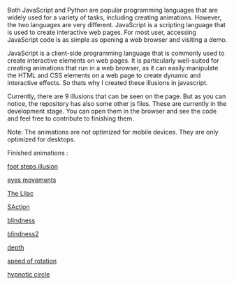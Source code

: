 Both JavaScript and Python are popular programming languages that are widely used for a variety of tasks, including creating animations. However, the two languages are very different. JavaScript is a scripting language that is used to create interactive web pages. For most user, accessing JavaScript code is as simple as opening a web browser and visiting a demo.

JavaScript is a client-side programming language that is commonly used to create interactive elements on web pages. It is particularly well-suited for creating animations that run in a web browser, as it can easily manipulate the HTML and CSS elements on a web page to create dynamic and interactive effects. So thats why I created these illusions in javascript.

Currently, there are 9 illusions that can be seen on the page. But as you can notice, the repository has also some other js files.
These are currently in the development stage. You can open them in the browser and see the code and feel free to contribute to finishing them.

Note: The animations are not optimized for mobile devices. They are only optimized for desktops.

Finished animations :

[foot steps illusion](https://altunenes.github.io/sorceress/steps.html)

[eyes movements](https://altunenes.github.io/sorceress/eyes.html)

[The Lilac](https://altunenes.github.io/sorceress/lilac.html)

[SAction](https://altunenes.github.io/sorceress/spatialmotion.html)

[blindness](https://altunenes.github.io/sorceress/blindness.html)

[blindness2](https://altunenes.github.io/sorceress/blindness2.html)

[depth](https://altunenes.github.io/sorceress/depth.html)

[speed of rotation](https://altunenes.github.io/sorceress/length.html)

[hypnotic circle](https://altunenes.github.io/sorceress/circle.html)